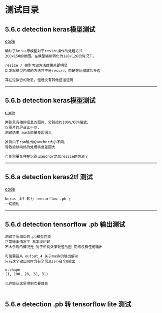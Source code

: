 
# 测试目录

## 5.6.c detection keras模型测试
[code](../demo/test_detection_keras_resized.py)
    
    确认了keras原模型对于resize操作的处理方式
    200×150的原图，在模型强制转化为128×128的情况下，

    resize / 模型内部方法效果差距明显
    后发现模型内部的方法并不是resize，而是等比缩放后补边
    
    存在过拟合的隐患，但是没有其他证据证明

---
## 5.6.b detection keras模型测试
[code](../demo/resized_comp.py)

    两张具有相同信息的图片，分别按约100%/60%缩放，
    仅图片的屏占比不同，
    测试结果 mask质量差距很大
    
    推测由于rpn输出的anchor大小不同，
    导致后续网络的处理精度差距大

    可能需要某种在识别出anchor之后resize的方法？

---
## 5.6.a detection keras2tf 测试
[code](../demo/convert_keras_to_tf.py)

    keras .h5 转为 tensorflow .pb ;
    一切顺利

---
## 5.6.d detection tensorflow .pb 输出测试

    测试了压缩后的.pb模型性能
    正常输出情况下 基本没问题
    不太乐观的情况是 对于识别效果较差的图 网络没有任何输出
    
    可能需要从 output_4 关于mask的输出解决
    只有这个输出同时含有全信息且不会全0输出

    x.shape
    (1, 100, 28, 28, 31)

    也许能从这里得到次要目标

---
## 5.6.e detection .pb 转 tensorflow lite 测试